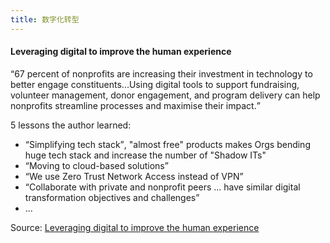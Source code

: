 ```yaml
---
title: 数字化转型
---
```


#### Leveraging digital to improve the human experience

<q>67 percent of nonprofits are increasing their investment in technology to better engage constituents...Using digital tools to support fundraising, volunteer management, donor engagement, and program delivery can help nonprofits streamline processes and maximise their impact.</q>

5 lessons the author learned:

* <q>Simplifying tech stack</q>, "almost free" products makes Orgs bending huge tech stack and increase the number of "Shadow ITs"
* <q>Moving to cloud-based solutions</q>
* <q>We use Zero Trust Network Access instead of VPN</q>
* <q>Collaborate with private and nonprofit peers ... have similar digital transformation objectives and challenges</q>
* ...

Source: [Leveraging digital to improve the human experience](https://www.cloudflare.com/zh-cn/the-net/illuminate/technology-transformation/)
